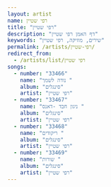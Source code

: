 ```yaml
---
layout: artist
name: רפי שטיין
title: "רפי שטיין"
description: "דף האמן רפי שטיין"
keywords: "שירים, מוזיקה, רפי שטיין"
permalink: /artists/רפי-שטיין/
redirect_from:
  - /artists/list/רפי שטיין
songs:
  - number: "33466"
    name: "נודה לשמך "
    album: "סינגלים"
    artist: "רפי שטיין"
  - number: "33467"
    name: "ניגון חבד -דאנס "
    album: "סינגלים"
    artist: "רפי שטיין"
  - number: "33468"
    name: "ריקודים "
    album: "סינגלים"
    artist: "רפי שטיין"
  - number: "33469"
    name: "שורות "
    album: "סינגלים"
    artist: "רפי שטיין"
---
```

